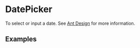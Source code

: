 # DatePicker

To select or input a date. See [Ant Design](https://ant.design/components/date-picker/) for more information.

## Examples

<demo name="basic"></demo>
<demo name="ranger_picker" title="Ranger Picker"></demo>

